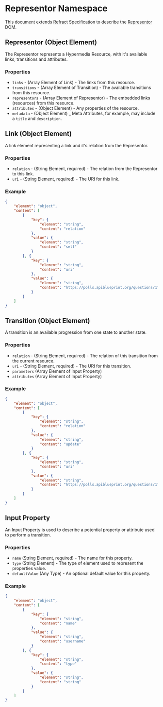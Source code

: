 # Representor Namespace

This document extends [Refract](../refract-spec.md) Specification to describe the [Representor](https://github.com/the-hypermedia-project/charter) DOM.

## Representor (Object Element)

The Representor represents a Hypermedia Resource, with it's available links, transitions and attributes.

### Properties

- `links` - (Array Element of Link) - The links from this resource.
- `transitions` - (Array Element of Transition) - The available transitions from this resource.
- `representors` - (Array Element of Representor) - The embedded links (resources) from this resource.
- `attributes` - (Object Element) - Any properties of the resource.
- `metadata` - (Object Element) _ Meta Attributes, for example, may include a `title` and `description`.

## Link (Object Element)

A link element representing a link and it's relation from the Representor.

### Properties

- `relation` - (String Element, required) - The relation from the Representor to this link.
- `uri` - (String Element, required) - The URI for this link.

### Example

```json
{
    "element": "object",
    "content": [
        {
            "key": {
                "element": "string",
                "content": "relation"
            },
            "value": {
                "element": "string",
                "content": "self"
            }
        }, {
            "key": {
                "element": "string",
                "content": "uri"
            },
            "value": {
                "element": "string",
                "content": "https://polls.apiblueprint.org/questions/1"
            }
        }
    ]
}
```

## Transition (Object Element)

A transition is an available progression from one state to another state.

### Properties

- `relation` - (String Element, required) - The relation of this transition from the current resource.
- `uri` - (String Element, required) - The URI for this transition.
- `parameters` (Array Element of Input Property)
- `attributes` (Array Element of Input Property)

### Example

```json
{
    "element": "object",
    "content": [
        {
            "key": {
                "element": "string",
                "content": "relation"
            },
            "value": {
                "element": "string",
                "content": "update"
            }
        }, {
            "key": {
                "element": "string",
                "content": "uri"
            },
            "value": {
                "element": "string",
                "content": "https://polls.apiblueprint.org/questions/1"
            }
        }
    ]
}
```

## Input Property

An Input Property is used to describe a potential property or attribute used to perform a transition.

### Properties

- `name` (String Element, required) - The name for this property.
- `type` (String Element) - The type of element used to represent the properties value.
- `defaultValue` (Any Type) - An optional default value for this property.

### Example

```json
{
    "element": "object",
    "content": [
        {
            "key": {
                "element": "string",
                "content": "name"
            },
            "value": {
                "element": "string",
                "content": "username"
            }
        }, {
            "key": {
                "element": "string",
                "content": "type"
            },
            "value": {
                "element": "string",
                "content": "string"
            }
        }
    ]
}
```

